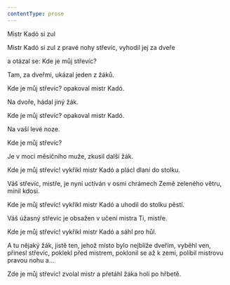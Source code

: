 ```yaml
---
contentType: prose
---
```


Mistr Kadó si zul

Mistr Kadó si zul z pravé nohy střevíc, vyhodil jej za dveře

a otázal se: Kde je můj střevíc?

Tam, za dveřmi, ukázal jeden z žáků.

Kde je můj střevíc? opakoval mistr Kadó.

Na dvoře, hádal jiný žák.

Kde je můj střevíc? opakoval mistr Kadó.

Na vaší levé noze.

Kde je můj střevíc?

Je v moci měsíčního muže, zkusil další žák.

Kde je můj střevíc! vykřikl mistr Kadó a plácl dlaní do stolku.

Váš střevíc, mistře, je nyní uctíván v osmi chrámech Země zeleného větru, mínil kdosi.

Kde je můj střevíc! vykřikl mistr Kadó a uhodil do stolku pěstí.

Váš úžasný střevíc je obsažen v učení mistra Ti, mistře.

Kde je můj střevíc! vykřikl mistr Kadó a sáhl pro hůl.

A tu nějaký žák, jistě ten, jehož místo bylo nejblíže dveřím, vyběhl ven, přinesl střevíc, poklekl před mistrem, poklonil se až k zemi, políbil mistrovu pravou nohu a…

Zde je můj střevíc! zvolal mistr a přetáhl žáka holí po hřbetě.
